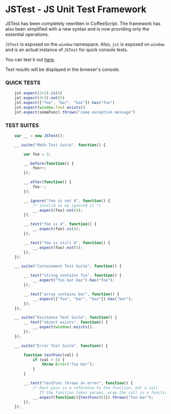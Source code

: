 JSTest - JS Unit Test Framework
===============================

JSTest has been completely rewritten in CoffeeScript. The framework has also been simplified with a new syntax and is now providing only the essential operations.

`JSTest` is exposed on the `window` namespace. Also, `jst` is exposed on `window` and is an actual instance of `JSTest` for quick console tests.

You can test it out <a href="http://htmlpreview.github.com/?https://github.com/jakesankey/JSTest/blob/master/example/index.html" target="_blank">here</a>.

Test results will be displayed in the browser's console.

### QUICK TESTS

```js
    jst.expect(2+2).is(4)
    jst.expect(3+3).not(5)
    jst.expect(["foo", "bar", "baz"]).has("foo")
    jst.expect(window.foo).exists()
    jst.expect(someFunc).throws("some exception message")
```

### TEST SUITES

```js
    var __ = new JSTest();

    __.suite("Math Test Suite", function() {

        var foo = 3;

        __.before(function() {
        	foo++;
        });

        __.after(function() {
            foo--;
        });

        __.ignore("foo is not 4", function() {
            /* invalid so we ignored it */
            __.expect(foo).not(4);
        });

        __.test("foo is 4", function() {
            __.expect(foo).is(4);
        });

        __.test("foo is still 4", function() {
            __.expect(foo).not(5);
        });
    });

    __.suite("Containment Test Suite", function() {

        __.test("string contains foo", function() {
            __.expect("foo bar baz").has("foo");
        });

        __.test("array contains bar", function() {
            __.expect(["foo", "bar", "baz"]).has("bar");
        });
    });

    __.suite("Existence Test Suite", function() {
        __.test("object exists", function() {
            __.expect(window).exists();
        });
    });

    __.suite("Error Test Suite", function() {

        function testFunc(val) {
            if (val > 5) {
            	throw Error("foo bar");
            }
        }

        __.test("testFunc throws an error", function() {
            /* Must pass in a reference to the function, not a call
               If the function takes params, wrap the call in a function */
            __.expect(function(){testFunc(6)}).throws("foo bar");
        });
    });
```
